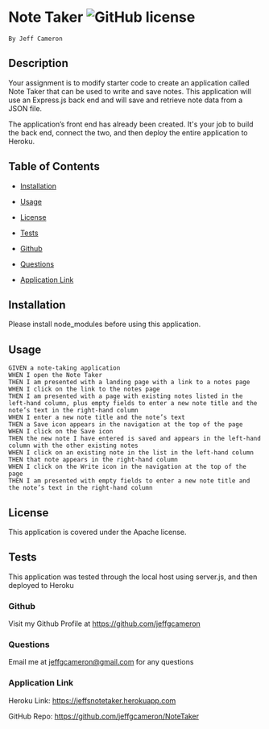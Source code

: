 # Note Taker ![GitHub license](https://img.shields.io/badge/license-Apache-blue.svg)
    By Jeff Cameron

## Description
Your assignment is to modify starter code to create an application called Note Taker that can be used to write and save notes. This application will use an Express.js back end and will save and retrieve note data from a JSON file.

The application’s front end has already been created. It's your job to build the back end, connect the two, and then deploy the entire application to Heroku.

## Table of Contents

* [Installation](#installation)


* [Usage](#usage)


* [License](#license)


* [Tests](#test)


* [Github](#github)


* [Questions](#questions)


* [Application Link](#application-link)


## Installation
Please install node_modules before using this application.

## Usage
```
GIVEN a note-taking application
WHEN I open the Note Taker
THEN I am presented with a landing page with a link to a notes page
WHEN I click on the link to the notes page
THEN I am presented with a page with existing notes listed in the left-hand column, plus empty fields to enter a new note title and the note’s text in the right-hand column
WHEN I enter a new note title and the note’s text
THEN a Save icon appears in the navigation at the top of the page
WHEN I click on the Save icon
THEN the new note I have entered is saved and appears in the left-hand column with the other existing notes
WHEN I click on an existing note in the list in the left-hand column
THEN that note appears in the right-hand column
WHEN I click on the Write icon in the navigation at the top of the page
THEN I am presented with empty fields to enter a new note title and the note’s text in the right-hand column
```

## License
This application is covered under the Apache license.

## Tests
This application was tested through the local host using server.js, and then deployed to Heroku

### Github
Visit my Github Profile at https://github.com/jeffgcameron

### Questions 
Email me at jeffgcameron@gmail.com for any questions

### Application Link
Heroku Link: https://jeffsnotetaker.herokuapp.com

GitHub Repo: https://github.com/jeffgcameron/NoteTaker